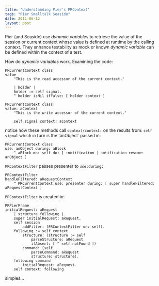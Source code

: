 ```yaml
---
title: "Understanding Pier's PRContext"
tags: "Pier Smalltalk Seaside"
date: 2011-06-12
layout: post
---
```


Pier (and Seaside) use *dynamic variables* to retrieve the value of the session or current context whose value is defined at runtime by the calling context. They enhance testability as mock or known _dynamic variable_ can be defined within the context of a test.

How do _dynamic variables_ work. Examining the code:

```Smalltalk
PRCurrentContext class
value
	"This is the read accessor of the current context."

	| holder |
	holder := self signal.
	^ holder isNil ifFalse: [ holder context ]
```

```Smalltalk
PRCurrentContext class
value: aContext
	"This is the write accessor of the current context."

	self signal context: aContext
```

notice how these methods call `context/context:` on the results from: `self signal` which in turn is the 'anObject` passed in:

```Smalltalk
PRCurrentContext class
use: anObject during: aBlock
	^ aBlock on: self do: [ :notification | notification resume: anObject ]
```

`PRContextFilter` passes presenter to `use:during:`

```Smalltalk
PRContextFilter
handleFiltered: aRequestContext
	^ PRCurrentContext use: presenter during: [ super handleFiltered: aRequestContext ]
```

`PRContextFilter` is created in:

```Smalltalk
PRPierFrame
initialRequest: aRequest
	| structure following |
	super initialRequest: aRequest.
	self session 
		addFilter: (PRContextFilter on: self).
	following := self context
		structure: (structure := self 
			parseStructure: aRequest 
			ifAbsent: [ ^ self notFound ])
		command: (self
			parseCommand: aRequest
			structure: structure).
	following command
		initialRequest: aRequest.
	self context: following
```

simples...
